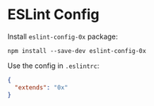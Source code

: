 # ESLint Config

Install `eslint-config-0x` package:

```shell
npm install --save-dev eslint-config-0x
```

Use the config in `.eslintrc`:

```json
{
  "extends": "0x"
}
```
